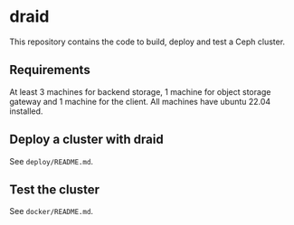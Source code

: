 # draid

This repository contains the code to build, deploy and test a Ceph cluster.

## Requirements

At least 3 machines for backend storage, 1 machine for object storage gateway and 1 machine for the client. All machines have ubuntu 22.04 installed.

<!-- ## Build

See `build_scripts/README.md`. -->

## Deploy a cluster with draid

See `deploy/README.md`.

## Test the cluster

See `docker/README.md`.
